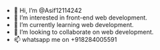 - 👋 Hi, I’m @Asif12114242
- 👀 I’m interested in front-end web development.
- 🌱 I’m currently learning web development.
- 💞️ I’m looking to collaborate on web development.
- 📫 whatsapp me on +918284005591

<!---
Asif12114242/Asif12114242 is a ✨ special ✨ repository because its `README.md` (this file) appears on your GitHub profile.
You can click the Preview link to take a look at your changes.
--->
